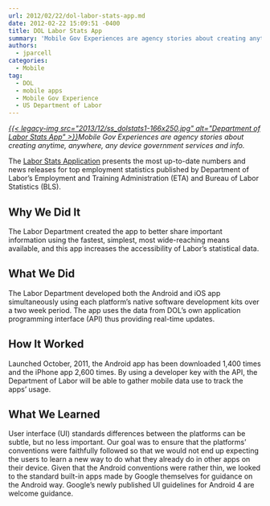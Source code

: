 ```yaml
---
url: 2012/02/22/dol-labor-stats-app.md
date: 2012-02-22 15:09:51 -0400
title: DOL Labor Stats App
summary: 'Mobile Gov Experiences are agency stories about creating anytime, anywhere, any device government services and info. The Labor Stats Application presents the most up-to-date numbers and news releases for top employment statistics published by Department of Labor&rsquo;s Employment and Training Administration (ETA) and Bureau of Labor Statistics'
authors:
  - jparcell
categories:
  - Mobile
tag:
  - DOL
  - mobile apps
  - Mobile Gov Experience
  - US Department of Labor
---
```


_[{{< legacy-img src="2013/12/ss_dolstats1-166x250.jpg" alt="Department of Labor Stats App" >}}](https://s3.amazonaws.com/sitesusa/wp-content/uploads/sites/212/2013/12/ss_dolstats1.jpg)Mobile Gov Experiences are agency stories about creating anytime, anywhere, any device government services and info._

The <a href="http://www.dol.gov/dol/apps/laborstats.htm" rel="nofollow">Labor Stats Application</a> presents the most up-to-date numbers and news releases for top employment statistics published by Department of Labor’s Employment and Training Administration (ETA) and Bureau of Labor Statistics (BLS).

## <a name="x-Why We Did It"></a>Why We Did It

The Labor Department created the app to better share important information using the fastest, simplest, most wide-reaching means available, and this app increases the accessibility of Labor’s statistical data.

## <a name="x-What We Did"></a>What We Did

The Labor Department developed both the Android and iOS app simultaneously using each platform’s native software development kits over a two week period. The app uses the data from DOL’s own application programming interface (API) thus providing real-time updates.

## <a name="x-How It Worked"></a>How It Worked

Launched October, 2011, the Android app has been downloaded 1,400 times and the iPhone app 2,600 times. By using a developer key with the API, the Department of Labor will be able to gather mobile data use to track the apps’ usage.

## <a name="x-What We Learned"></a>What We Learned

User interface (UI) standards differences between the platforms can be subtle, but no less important. Our goal was to ensure that the platforms’ conventions were faithfully followed so that we would not end up expecting the users to learn a new way to do what they already do in other apps on their device. Given that the Android conventions were rather thin, we looked to the standard built-in apps made by Google themselves for guidance on the Android way. Google’s newly published UI guidelines for Android 4 are welcome guidance.